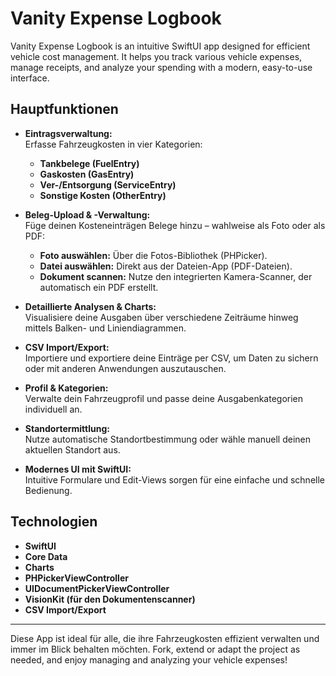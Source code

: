 # Vanity Expense Logbook

Vanity Expense Logbook is an intuitive SwiftUI app designed for efficient vehicle cost management. It helps you track various vehicle expenses, manage receipts, and analyze your spending with a modern, easy-to-use interface.

## Hauptfunktionen

- **Eintragsverwaltung:**  
  Erfasse Fahrzeugkosten in vier Kategorien:
  - **Tankbelege (FuelEntry)**
  - **Gaskosten (GasEntry)**
  - **Ver-/Entsorgung (ServiceEntry)**
  - **Sonstige Kosten (OtherEntry)**

- **Beleg-Upload & -Verwaltung:**  
  Füge deinen Kosteneinträgen Belege hinzu – wahlweise als Foto oder als PDF:
  - **Foto auswählen:** Über die Fotos-Bibliothek (PHPicker).
  - **Datei auswählen:** Direkt aus der Dateien-App (PDF-Dateien).
  - **Dokument scannen:** Nutze den integrierten Kamera-Scanner, der automatisch ein PDF erstellt.

- **Detaillierte Analysen & Charts:**  
  Visualisiere deine Ausgaben über verschiedene Zeiträume hinweg mittels Balken- und Liniendiagrammen.

- **CSV Import/Export:**  
  Importiere und exportiere deine Einträge per CSV, um Daten zu sichern oder mit anderen Anwendungen auszutauschen.

- **Profil & Kategorien:**  
  Verwalte dein Fahrzeugprofil und passe deine Ausgabenkategorien individuell an.

- **Standortermittlung:**  
  Nutze automatische Standortbestimmung oder wähle manuell deinen aktuellen Standort aus.

- **Modernes UI mit SwiftUI:**  
  Intuitive Formulare und Edit-Views sorgen für eine einfache und schnelle Bedienung.

## Technologien

- **SwiftUI**
- **Core Data**
- **Charts**
- **PHPickerViewController**
- **UIDocumentPickerViewController**
- **VisionKit (für den Dokumentenscanner)**
- **CSV Import/Export**

---

Diese App ist ideal für alle, die ihre Fahrzeugkosten effizient verwalten und immer im Blick behalten möchten. Fork, extend or adapt the project as needed, and enjoy managing and analyzing your vehicle expenses!
